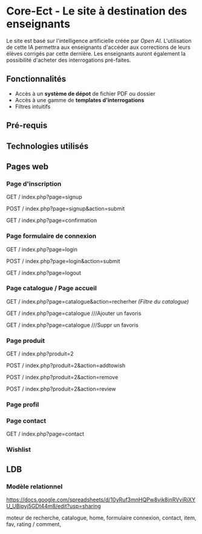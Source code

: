 # Core-Ect - Le site à destination des enseignants
Le site est basé sur l'intelligence artificielle créée par _Open AI_. L'utilisation de cette IA permettra aux enseignants d'accéder aux corrections de leurs élèves corrigés par cette dernière. Les enseignants auront également la possibilité d'acheter des interrogations pré-faites.

## Fonctionnalités
* Accès à un __système de dépot__ de fichier PDF ou dossier
* Accès à une gamme de __templates d'interrogations__
* Filtres intuitifs



## Pré-requis


## Technologies utilisés



## Pages web

### Page d'inscription

GET / index.php?page=signup

POST / index.php?page=signup&action=submit

GET / index.php?page=confirmation


### Page formulaire de connexion

GET / index.php?page=login

POST / index.php?page=login&action=submit

GET / index.php?page=logout

### Page catalogue / Page accueil

GET / index.php?page=catalogue&action=recherher *(Filtre du catalogue)* 

GET / index.php?page=catalogue ///Ajouter un favoris

GET / index.php?page=catalogue ///Suppr un favoris

### Page produit

GET / index.php?produit=2

POST / index.php?produit=2&action=addtowish 

POST / index.php?produit=2&action=remove 

POST / index.php?produit=2&action=review



### Page profil

### Page contact
GET / index.php?page=contact


### Wishlist



## LDB
### Modèle relationnel
https://docs.google.com/spreadsheets/d/10yRuf3mnHQPw8vjk8jnRVviRiXYU_UBipyj5GDt44m8/edit?usp=sharing


moteur de recherche, catalogue, home, formulaire connexion, contact, item, fav, rating / comment,




